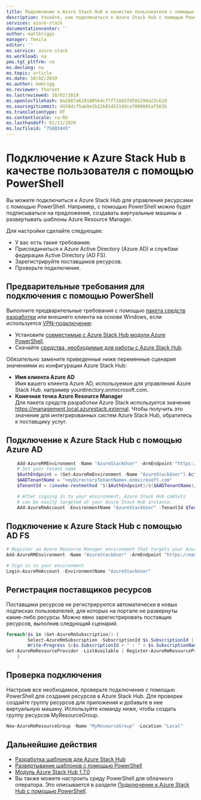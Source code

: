 ```yaml
---
title: Подключение к Azure Stack Hub в качестве пользователя с помощью PowerShell | Документация Майкрософт
description: Узнайте, как подключиться к Azure Stack Hub с помощью PowerShell.
services: azure-stack
documentationcenter: ''
author: mattbriggs
manager: femila
editor: ''
ms.service: azure-stack
ms.workload: na
pms.tgt_pltfrm: na
ms.devlang: na
ms.topic: article
ms.date: 10/02/2019
ms.author: mabrigg
ms.reviewer: thoroet
ms.lastreviewed: 10/02/2019
ms.openlocfilehash: 8a2687a628180564cf7f71042fd50129da23c610
ms.sourcegitcommit: d450dcf5ab9e2b22b8145319dca7098065af563b
ms.translationtype: HT
ms.contentlocale: ru-RU
ms.lasthandoff: 01/11/2020
ms.locfileid: "75883445"
---
```

# <a name="connect-to-azure-stack-hub-with-powershell-as-a-user"></a>Подключение к Azure Stack Hub в качестве пользователя с помощью PowerShell

Вы можете подключиться к Azure Stack Hub для управления ресурсами с помощью PowerShell. Например, с помощью PowerShell можно будет подписываться на предложения, создавать виртуальные машины и развертывать шаблоны Azure Resource Manager.

Для настройки сделайте следующее:
  - У вас есть такие требования:
  - Присоединиться к Azure Active Directory (Azure AD) и службам федерации Active Directory (AD FS). 
  - Зарегистрируйте поставщиков ресурсов.
  - Проверьте подключение.

## <a name="prerequisites-to-connecting-with-powershell"></a>Предварительные требования для подключения с помощью PowerShell

Выполните предварительные требования с помощью [пакета средств разработки](../asdk/asdk-connect.md#connect-to-azure-stack-using-rdp) или внешнего клиента на основе Windows, если используется [VPN-подключение](../asdk/asdk-connect.md#connect-to-azure-stack-using-vpn):

* Установите [совместимые с Azure Stack Hub модули Azure PowerShell](../operator/azure-stack-powershell-install.md).
* Скачайте [средства, необходимые для работы с Azure Stack Hub](../operator/azure-stack-powershell-download.md).

Обязательно замените приведенные ниже переменные сценария значениями из конфигурации Azure Stack Hub:

- **Имя клиента Azure AD**  
  Имя вашего клиента Azure AD, используемое для управления Azure Stack Hub. например yourdirectory.onmicrosoft.com.
- **Конечная точка Azure Resource Manager**  
  Для пакета средств разработки Azure Stack используется значение https://management.local.azurestack.external. Чтобы получить это значение для интегрированных систем Azure Stack Hub, обратитесь к поставщику услуг.

## <a name="connect-to-azure-stack-hub-with-azure-ad"></a>Подключение к Azure Stack Hub с помощью Azure AD

```powershell  
    Add-AzureRMEnvironment -Name "AzureStackUser" -ArmEndpoint "https://management.local.azurestack.external"
    # Set your tenant name
    $AuthEndpoint = (Get-AzureRmEnvironment -Name "AzureStackUser").ActiveDirectoryAuthority.TrimEnd('/')
    $AADTenantName = "<myDirectoryTenantName>.onmicrosoft.com"
    $TenantId = (invoke-restmethod "$($AuthEndpoint)/$($AADTenantName)/.well-known/openid-configuration").issuer.TrimEnd('/').Split('/')[-1]

    # After signing in to your environment, Azure Stack Hub cmdlets
    # can be easily targeted at your Azure Stack Hub instance.
    Add-AzureRmAccount -EnvironmentName "AzureStackUser" -TenantId $TenantId
```

## <a name="connect-to-azure-stack-hub-with-ad-fs"></a>Подключение к Azure Stack Hub с помощью AD FS

  ```powershell  
  # Register an Azure Resource Manager environment that targets your Azure Stack Hub instance
  Add-AzureRMEnvironment -Name "AzureStackUser" -ArmEndpoint "https://management.local.azurestack.external"

  # Sign in to your environment
  Login-AzureRmAccount -EnvironmentName "AzureStackUser"
  ```

## <a name="register-resource-providers"></a>Регистрация поставщиков ресурсов

Поставщики ресурсов не регистрируются автоматически в новых подписках пользователей, для которых на портале не развернуты какие-либо ресурсы. Можно явно зарегистрировать поставщик ресурсов, выполнив следующий сценарий.

```powershell  
foreach($s in (Get-AzureRmSubscription)) {
        Select-AzureRmSubscription -SubscriptionId $s.SubscriptionId | Out-Null
        Write-Progress $($s.SubscriptionId + " : " + $s.SubscriptionName)
Get-AzureRmResourceProvider -ListAvailable | Register-AzureRmResourceProvider
    }
```

## <a name="test-the-connectivity"></a>Проверка подключения

Настроив все необходимое, проверьте подключение с помощью PowerShell для создания ресурсов в Azure Stack Hub. Для проверки создайте группу ресурсов для приложения и добавьте в нее виртуальную машину. Используйте команду ниже, чтобы создать группу ресурсов MyResourceGroup.

```powershell  
New-AzureRmResourceGroup -Name "MyResourceGroup" -Location "Local"
```

## <a name="next-steps"></a>Дальнейшие действия

- [Разработка шаблонов для Azure Stack Hub](azure-stack-develop-templates.md)
- [Развертывание шаблонов с помощью PowerShell](azure-stack-deploy-template-powershell.md)
- [Модуль Azure Stack Hub 1.7.0](https://docs.microsoft.com/powershell/azure/azure-stack/overview)
- Вы также можете настроить среду PowerShell для облачного оператора. Это описывается в разделе [Подключение к Azure Stack Hub с помощью PowerShell](../operator/azure-stack-powershell-configure-admin.md).
